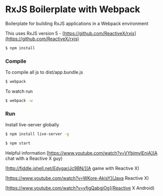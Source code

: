 # RxJS Boilerplate with Webpack

Boilerplate for building RxJS applications in a Webpack environment

This uses RxJS version 5 - [https://github.com/ReactiveX/rxjs](https://github.com/ReactiveX/rxjs)

```sh
$ npm install
```

### Compile
To compile all js to dist/app.bundle.js

```sh
$ webpack
```
To watch run
```sh
$ webpack -w
```

### Run
Install live-server globally
```sh
$ npm install live-server -g
```

```sh
$ npm start
```

Helpful information
[https://www.youtube.com/watch?v=VYbjmyIEniA](A chat with a Reactive X guy)

[http://fiddle.jshell.net/Edygar/Jc9BN/](A game with Reactive X)

[https://www.youtube.com/watch?v=WKore-AkisY](Java Reactive X)

[https://www.youtube.com/watch?v=vfjgQabgjOg](Reactive X Android)